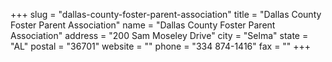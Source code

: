 +++
slug = "dallas-county-foster-parent-association"
title = "Dallas County Foster Parent Association"
name = "Dallas County Foster Parent Association"
address = "200 Sam Moseley Drive"
city = "Selma"
state = "AL"
postal = "36701"
website = ""
phone = "334 874-1416"
fax = ""
+++
